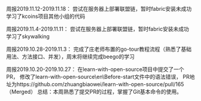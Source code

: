 周报2019.11.12-2019.11.18：
尝试在服务器上部署联盟链，暂时fabric安装未成功
学习了kcoins项目其他小组的代码


周报2019.11.4-2019.11.11：
尝试在服务器上部署联盟链，暂时fabric安装未成功
学习了skywalking


周报2019.10.28-2019.11.3：
完成了庄老师布置的go-tour教程流程（熟悉了基础用法、方法接口、并发），周末将继续完成beego的学习



周报2019.10.20-2019.10.27：
在learn-with-open-source项目中提交了一个PR，
修改了learn-with-open-source\en\Before-start文件中的语法错误，
PR地址为https://github.com/zhuangbiaowei/learn-with-open-source/pull/165（Merged）
总结：本周熟悉了提交PR的过程，掌握了Git基本命令的使用。
